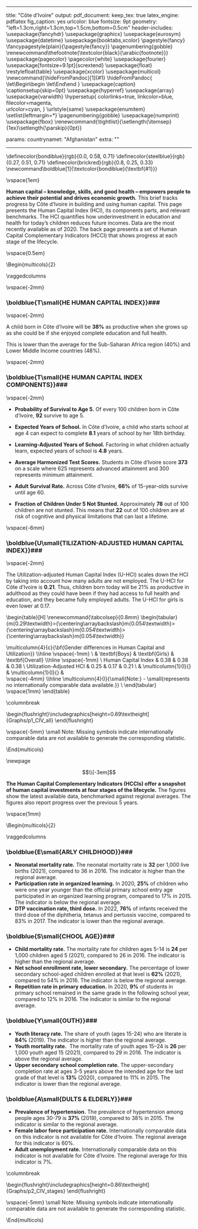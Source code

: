 

---
title: "Côte d’Ivoire"
output:
  pdf_document: 
    keep_tex: true
  latex_engine: pdflatex
  fig_caption: yes
  urlcolor: blue
fontsize: 9pt
geometry: "left=1.3cm,right=1.3cm,top=1.5cm,bottom=0.5cm"
header-includes:  \usepackage{fancyhdr} 
  \usepackage{graphicx}
  \usepackage{eurosym}
  \usepackage{datetime}
  \usepackage{booktabs,xcolor} \pagestyle{fancy}  
  \fancypagestyle{plain}{\pagestyle{fancy}}
  \pagenumbering{gobble}
  \renewcommand\thefootnote{\textcolor{black}{\arabic{footnote}}}
  \usepackage{pagecolor}
  \pagecolor{white}
  \usepackage{fourier}
  \usepackage[fontsize=9.1pt]{scrextend}
  \usepackage{float}
  \restylefloat{table}
  \usepackage{xcolor}
  \usepackage{multicol}
  \newcommand{\hideFromPandoc}[1]{#1}
  \hideFromPandoc{
    \let\Begin\begin
    \let\End\end
  }
  \usepackage{caption}
  \captionsetup{skip=0pt}
  \usepackage{hyperref}
  \usepackage{array}
  \usepackage{varwidth}
  \hypersetup{
      colorlinks=true,
      linkcolor=blue,
      filecolor=magenta,      
      urlcolor=cyan,
  }
  \urlstyle{same}
  \usepackage{enumitem}
  \setlist{leftmargin=*}
  \pagenumbering{gobble}
  \usepackage{numprint}
  \usepackage{fbox}
  \renewcommand{\tightlist}{\setlength{\itemsep}{1ex}\setlength{\parskip}{0pt}}
  
params:
  countrynamet: "Afghanistan"
  extra: ""

---
\definecolor{bondiblue}{rgb}{0.0, 0.58, 0.71}
\definecolor{steelblue}{rgb}{0.27, 0.51, 0.71}
\definecolor{brickred}{rgb}{0.8, 0.25, 0.33}
\newcommand\boldblue[1]{\textcolor{bondiblue}{\textbf{#1}}}

\vspace{1em}

**Human capital – knowledge, skills, and good health – empowers people to achieve their potential and drives economic growth.** This brief tracks progress by Côte d’Ivoire in building and using human capital. This page presents the Human Capital Index (HCI), its components parts, and relevant benchmarks. The HCI quantifies how underinvestment in education and health for today’s children reduces future incomes. Data are the most recently available as of 2020. The back page presents a set of Human Capital Complementary Indicators (HCCI) that shows progress at each stage of the lifecycle.

\vspace{0.5em}

\Begin{multicols}{2}  

\raggedcolumns

\vspace{-2mm}
### \boldblue{T\small{HE HUMAN CAPITAL INDEX}}###
\vspace{-2mm}

A child born in Côte d’Ivoire will be **38%** as productive when she grows up as she could be if she enjoyed complete education and full health. 

This is lower than the average for the Sub-Saharan Africa region (40%) and Lower Middle Income countries (48%). 

\vspace{-2mm}
### \boldblue{T\small{HE HUMAN CAPITAL INDEX COMPONENTS}}###
\vspace{-2mm}

* **Probability of Survival to Age 5.** Of every 100 children born in Côte d’Ivoire, **92** survive to age 5.

* **Expected Years of School.** In Côte d’Ivoire, a child who starts school at age 4 can expect to complete **8.1** years of school by her 18th birthday.

* **Learning-Adjusted Years of School.** Factoring in what children actually learn, expected years of school is **4.8** years.

* **Average Harmonized Test Scores.** Students in Côte d’Ivoire score **373** on a scale where 625 represents advanced attainment and 300 represents minimum attainment.

* **Adult Survival Rate.** Across Côte d’Ivoire, **66%** of 15-year-olds survive until age 60.

* **Fraction of Children Under 5 Not Stunted.** Approximately **78** out of 100 children are not stunted. This means that **22** out of 100 children are at risk of cognitive and physical limitations that can last a lifetime.

\vspace{-6mm}
### \boldblue{U\small{TILIZATION-ADJUSTED HUMAN CAPITAL INDEX}}###
\vspace{-2mm}

The Utilization-adjusted Human Capital Index (U-HCI) scales down the HCI by taking into account how many adults are not employed. The U-HCI for Côte d’Ivoire is **0.21**. Thus, children born today will be 21% as productive in adulthood as they could have been if they had access to full health and education, and they became fully employed adults. The U-HCI for girls is even lower at 0.17.

<!-- \vspace{-2mm} -->
\begin{table}[H]
\renewcommand{\tabcolsep}{0.8mm}
\begin{tabular}{m{0.29\textwidth}>{\centering\arraybackslash}m{0.054\textwidth}>{\centering\arraybackslash}m{0.054\textwidth}>{\centering\arraybackslash}m{0.054\textwidth}}

 \multicolumn{4}{c}{\bf{Gender differences in Human Capital and Utilization}} \\\hline
 \vspace{-1mm}   \\
 & \textbf{Boys} & \textbf{Girls} &  \textbf{Overall} \\\hline
\vspace{-1mm} \\
Human Capital Index &   0.38 &   0.38 &    0.38 \\
Utilization-Adjusted HCI & 0.25  &  0.17 & 0.21 \\
                         & \multicolumn{1}{l}{} & \multicolumn{1}{l}{} &    
\vspace{-4mm}
\\\hline
\multicolumn{4}{l}{\small{Note:} - \small{represents no internationally comparable data available.}} \\
\end{tabular}
\vspace{1mm} 
\end{table}

\columnbreak


\begin{flushright}\includegraphics[height=0.69\textheight]{Graphs/p1_CIV_all} \end{flushright}

\vspace{-5mm}
\small Note: Missing symbols indicate internationally comparable data are not available to generate the corresponding statistic.


\End{multicols}


\newpage
 
$$\\[-3em]$$

**The Human Capital Complementary Indicators (HCCIs) offer a snapshot of human capital investments at four stages of the lifecycle.** The figures show the latest available data, benchmarked against regional averages. The figures also report progress over the previous 5 years.

\vspace{1mm}

\Begin{multicols}{2} 

\raggedcolumns

### \boldblue{E\small{ARLY CHILDHOOD}}###

* **Neonatal mortality rate.** The neonatal mortality rate is **32** per 1,000 live births (2021), compared to 36 in 2016. The indicator is higher than the regional average.
* **Participation rate in organized learning.** In 2020, **25%** of children who were one year younger than the official primary school entry age participated in an organized learning program, compared to 17% in 2015. The indicator is below the regional average.
* **DTP vaccination rate, third dose.** In 2022, **76%** of infants received the third dose of the diphtheria, tetanus and pertussis vaccine, compared to 83% in 2017. The indicator is lower than the regional average.

### \boldblue{S\small{CHOOL AGE}}###

* **Child mortality rate.**  The mortality rate for children ages 5-14 is **24** per 1,000 children aged 5 (2021), compared to 26 in 2016. The indicator is higher than the regional average.
* **Net school enrollment rate, lower secondary.** The percentage of lower secondary school-aged children enrolled at that level is **62%** (2021), compared to 54% in 2016. The indicator is below the regional average.
* **Repetition rate in primary education.** In 2020, **9%** of students in primary school remained in the same grade in the following school year, compared to 12% in 2016. The indicator is similar to the regional average.

### \boldblue{Y\small{OUTH}}###

* **Youth literacy rate.** The share of youth (ages 15-24) who are literate is **84%** (2019). The indicator is higher than the regional average.
* **Youth mortality rate.**  The mortality rate of youth ages 15–24 is **26** per 1,000 youth aged 15 (2021), compared to 29 in 2016. The indicator is above the regional average.
* **Upper secondary school completion rate.** The upper-secondary completion rate at ages 3-5 years above the intended age for the last grade of that level is **13%** (2020), compared to 11% in 2015. The indicator is lower than the regional average.

### \boldblue{A\small{DULTS \& ELDERLY}}###

* **Prevalence of hypertension.** The prevalence of hypertension among people ages 30-79 is **37%** (2019), compared to 38% in 2015. The indicator is similar to the regional average.
* **Female labor force participation rate.** Internationally comparable data on this indicator is not available for Côte d’Ivoire. The regional average for this indicator is 60%.
* **Adult unemployment rate.** Internationally comparable data on this indicator is not available for Côte d’Ivoire. The regional average for this indicator is 7%.

\columnbreak 


\begin{flushright}\includegraphics[height=0.86\textheight]{Graphs/p2_CIV_stages} \end{flushright}

\vspace{-5mm}
\small Note: Missing symbols indicate internationally comparable data are not available to generate the corresponding statistic.

<!-- \vspace(0.1mm) -->

\End{multicols}
